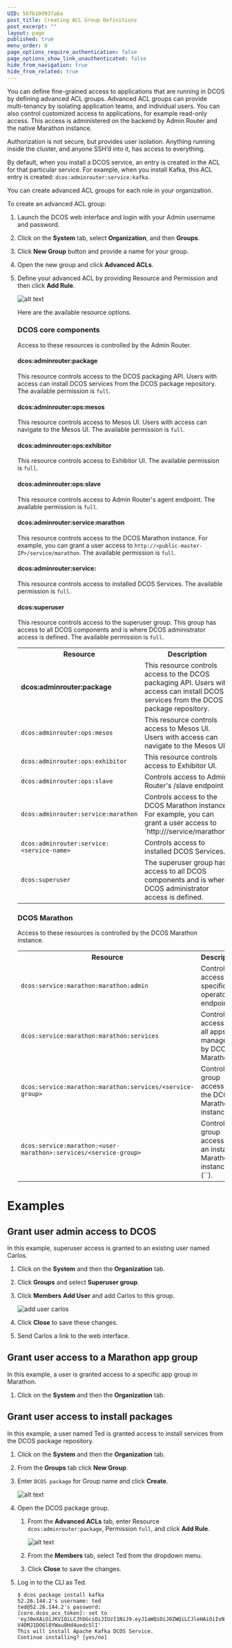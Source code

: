 ```yaml
---
UID: 56fb10d937a6a
post_title: Creating ACL Group Definitions
post_excerpt: ""
layout: page
published: true
menu_order: 0
page_options_require_authentication: false
page_options_show_link_unauthenticated: false
hide_from_navigation: true
hide_from_related: true
---
```

You can define fine-grained access to applications that are running in DCOS by defining advanced ACL groups. Advanced ACL groups can provide multi-tenancy by isolating application teams, and individual users. You can also control customized access to applications, for example read-only access. This access is administered on the backend by Admin Router and the native Marathon instance.

Authorization is not secure, but provides user isolation. Anything running inside the cluster, and anyone SSH’d into it, has access to everything.

By default, when you install a DCOS service, an entry is created in the ACL for that particular service. For example, when you install Kafka, this ACL entry is created: `dcos:adminrouter:service:kafka`.
    

You can create advanced ACL groups for each role in your organization. 

To create an advanced ACL group:

1.  Launch the DCOS web interface and login with your Admin username and password.

2.  Click on the **System** tab, select **Organization**, and then **Groups**.

3.  Click **New Group** button and provide a name for your group.

4.  Open the new group and click **Advanced ACLs**.

5.  Define your advanced ACL by providing Resource and Permission and then click **Add Rule**.

    ![alt text](/assets/images/auth-enable-advanced-acl.gif)
    
    Here are the available resource options.
    
    ### DCOS core components
    Access to these resources is controlled by the Admin Router.
    
    #### dcos:adminrouter:package
    This resource controls access to the DCOS packaging API. Users with access can install DCOS services from the DCOS package repository.
    The available permission is `full`.
    
    #### dcos:adminrouter:ops:mesos
    This resource controls access to Mesos UI. Users with access can navigate to the Mesos UI. The available permission is `full`.
    
    #### dcos:adminrouter:ops:exhibitor
    This resource controls access to Exhibitor UI. The available permission is `full`.
    
    #### dcos:adminrouter:ops:slave</code></td>
    This resource controls access to Admin Router's agent endpoint. The available permission is `full`.
    
    #### dcos:adminrouter:service:marathon
    This resource controls access to the DCOS Marathon instance. For example, you can grant a user access to `http://<public-master-IP>/service/marathon`. The available permission is `full`.
    
    #### dcos:adminrouter:service:<service-name>
    This resource controls access to installed DCOS Services. The available permission is `full`.
    
    #### dcos:superuser
    This resource controls access to the superuser group. This group has access to all DCOS components and is where DCOS administrator access is defined. The available permission is `full`.
    
    <p>
    <table class="table">
      <tr>
        <th>Resource</th>
        <th>Description</th>
        <th>Permission</th>
      </tr>
      <tr>
        <td><strong>dcos:adminrouter:package</strong></td>
        <td>This resource controls access to the DCOS packaging API. Users with access can install DCOS services from the DCOS package repository.</td>
        <td>full</td>
      </tr>
      <tr>
        <td><code>dcos:adminrouter:ops:mesos</code></td>
        <td>This resource controls access to Mesos UI. Users with access can navigate to the Mesos UI.</td>
        <td>full</td>
      </tr>
      <tr>
        <td><code>dcos:adminrouter:ops:exhibitor</code></td>
        <td>This resource controls access to Exhibitor UI.  </td>
        <td>full</td>
      </tr>
      <tr>
        <td><code>dcos:adminrouter:ops:slave</code></td>
        <td>Controls access to Admin Router's /slave endpoint</td>
        <td>full</td>
      </tr>
      <tr>
        <td><code>dcos:adminrouter:service:marathon</code></td>
        <td>Controls access to the DCOS Marathon instance. For example, you can grant a user access to `http://<public-master-IP>/service/marathon`.</td>
        <td>full</td>
      </tr>
      <tr>
              <td><code>dcos:adminrouter:service:&lt;service-name&gt;</code></td>
              <td>Controls access to installed DCOS Services.</td>
              <td>full</td>
            </tr>
      <tr>
      <td><code>dcos:superuser</code></td>
      <td>The superuser group has access to all DCOS components and is where DCOS administrator access is defined.</td>
      <td>full</td>
    </tr>
      <tr>
      </tr>
    </table>
    </p>
    <!-- For 1.9 *   `dcos:acs` - resources defined by the access control service. -->

    ### DCOS Marathon 
    Access to these resources is controlled by the DCOS Marathon instance.
    <p>
    <table class="table">
      <tr>
        <th>Resource</th>
        <th>Description</th>
        <th>Permission</th>
      </tr>
              <tr>
              <td><code>dcos:service:marathon:marathon:admin</code></td>
              <td>Control access to specific operator endpoints. <!-- What are these endpoints? --></td>
              <td>full</td>
            </tr>
      <tr>
        <td><code>dcos:service:marathon:marathon:services</code></td>
        <td>Controls access to all apps managed by DCOS Marathon.</td>
        <td>create, read, update, delete</td>
      </tr>         
      <tr>
        <td><code>dcos:service:marathon:marathon:services/&lt;service-group&gt;</code></td>
        <td>Controls group access to the DCOS Marathon instance.</td>
        <td>create, read, update, delete</td>
      </tr>
      <tr>
        <td><code>dcos:service:marathon:&lt;user-marathon&gt;:services/&lt;service-group&gt;</code></td>
        <td>Controls group access to an installed Marathon instance (`<user-marathon>`).</td>
        <td>create, read, update, delete</td>
      </tr>
    </table>
    </p>
            


# Examples 

## Grant user admin access to DCOS
In this example, superuser access is granted to an existing user named Carlos.

1.  Click on the **System** and then the **Organization** tab. 

1.  Click **Groups** and select **Superuser group**.

1.  Click **Members** **Add User** and add Carlos to this group.

    ![add user carlos](/assets/images/auth-enable-ex-superuser.gif)
    
1.  Click **Close** to save these changes.

1.  Send Carlos a link to the web interface.

## Grant user access to a Marathon app group
In this example, a user is granted access to a specific app group in Marathon.

1.  Click on the **System** and then the **Organization** tab.


## Grant user access to install packages
In this example, a user named Ted is granted access to install services from the DCOS package repository.

1.  Click on the **System** and then the **Organization** tab. 

1.  From the **Groups** tab click **New Group**. 

1.  Enter `DCOS package` for Group name and click **Create**.

    ![alt text](/assets/images/auth-enable-ex-package-user.gif)
    
1.  Open the DCOS package group. 

    1.  From the **Advanced ACLs** tab, enter Resource `dcos:adminrouter:package`, Permission `full`, and click **Add Rule**.

        ![alt text](/assets/images/auth-enable-ex-package-user2.gif)
            
    1.  From the **Members** tab, select Ted from the dropdown menu.
    
    1.  Click **Close** to save the changes.
    
1.  Log in to the CLI as Ted.

        $ dcos package install kafka
        52.26.144.2's username: ted
        ted@52.26.144.2's password: 
        [core.dcos_acs_token]: set to 'eyJ0eXAiOiJKV1QiLCJhbGciOiJIUzI1NiJ9.eyJ1aWQiOiJ0ZWQiLCJleHAiOiIxNDYwNDE1NjY0In0.IGk3OOPCpoEUTnaY-V4OMJ1DOGl8YWau8Hd4uedc5lI'
        This will install Apache Kafka DCOS Service.
        Continue installing? [yes/no]


 [1]: https://www.ietf.org/rfc/rfc3986.txt